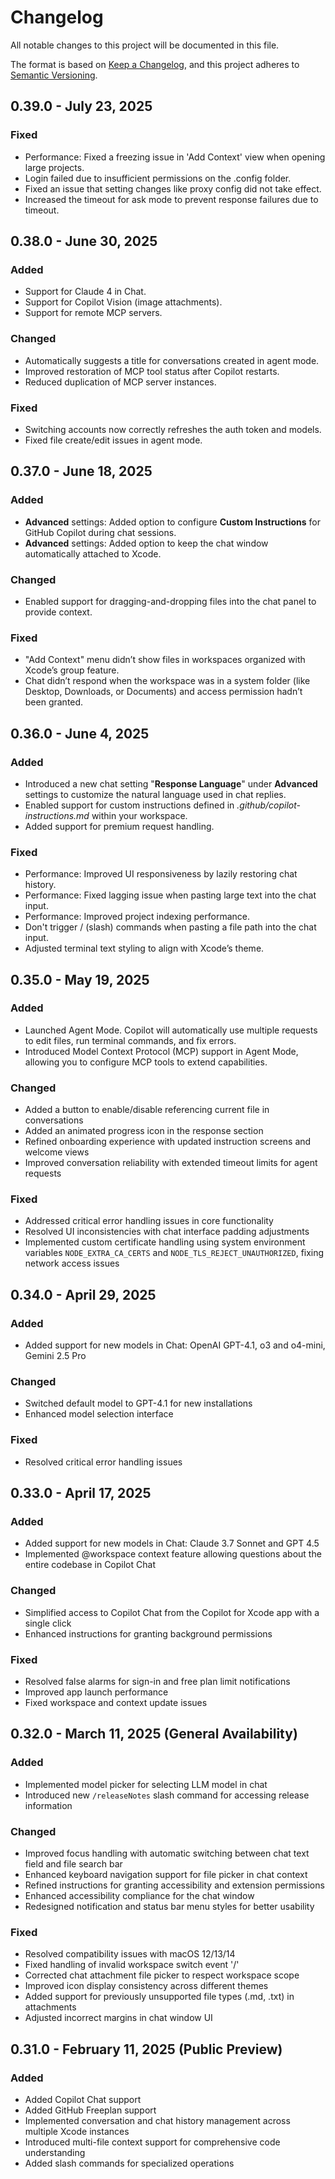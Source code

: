# Changelog

All notable changes to this project will be documented in this file.

The format is based on [Keep a Changelog](https://keepachangelog.com/en/1.1.0/),
and this project adheres to [Semantic Versioning](https://semver.org/spec/v2.0.0.html).

## 0.39.0 - July 23, 2025
### Fixed
- Performance: Fixed a freezing issue in 'Add Context' view when opening large projects.
- Login failed due to insufficient permissions on the .config folder.
- Fixed an issue that setting changes like proxy config did not take effect.
- Increased the timeout for ask mode to prevent response failures due to timeout.

## 0.38.0 - June 30, 2025
### Added
- Support for Claude 4 in Chat.
- Support for Copilot Vision (image attachments).
- Support for remote MCP servers.

### Changed
- Automatically suggests a title for conversations created in agent mode.
- Improved restoration of MCP tool status after Copilot restarts.
- Reduced duplication of MCP server instances.

### Fixed
- Switching accounts now correctly refreshes the auth token and models.
- Fixed file create/edit issues in agent mode.

## 0.37.0 - June 18, 2025
### Added
- **Advanced** settings: Added option to configure **Custom Instructions** for GitHub Copilot during chat sessions.
- **Advanced** settings: Added option to keep the chat window automatically attached to Xcode.

### Changed
- Enabled support for dragging-and-dropping files into the chat panel to provide context.

### Fixed
- "Add Context" menu didn’t show files in workspaces organized with Xcode’s group feature.
- Chat didn’t respond when the workspace was in a system folder (like Desktop, Downloads, or Documents) and access permission hadn’t been granted.

## 0.36.0 - June 4, 2025
### Added
- Introduced a new chat setting "**Response Language**" under **Advanced** settings to customize the natural language used in chat replies.
- Enabled support for custom instructions defined in _.github/copilot-instructions.md_ within your workspace.
- Added support for premium request handling.

### Fixed
- Performance: Improved UI responsiveness by lazily restoring chat history.
- Performance: Fixed lagging issue when pasting large text into the chat input.
- Performance: Improved project indexing performance.
- Don't trigger / (slash) commands when pasting a file path into the chat input.
- Adjusted terminal text styling to align with Xcode’s theme.

## 0.35.0 - May 19, 2025
### Added
- Launched Agent Mode. Copilot will automatically use multiple requests to edit files, run terminal commands, and fix errors.
- Introduced Model Context Protocol (MCP) support in Agent Mode, allowing you to configure MCP tools to extend capabilities.

### Changed
- Added a button to enable/disable referencing current file in conversations
- Added an animated progress icon in the response section
- Refined onboarding experience with updated instruction screens and welcome views
- Improved conversation reliability with extended timeout limits for agent requests

### Fixed
- Addressed critical error handling issues in core functionality
- Resolved UI inconsistencies with chat interface padding adjustments
- Implemented custom certificate handling using system environment variables `NODE_EXTRA_CA_CERTS` and `NODE_TLS_REJECT_UNAUTHORIZED`, fixing network access issues

## 0.34.0 - April 29, 2025
### Added
- Added support for new models in Chat: OpenAI GPT-4.1, o3 and o4-mini, Gemini 2.5 Pro

### Changed
- Switched default model to GPT-4.1 for new installations
- Enhanced model selection interface

### Fixed
- Resolved critical error handling issues

## 0.33.0 - April 17, 2025
### Added
- Added support for new models in Chat: Claude 3.7 Sonnet and GPT 4.5
- Implemented @workspace context feature allowing questions about the entire codebase in Copilot Chat

### Changed
- Simplified access to Copilot Chat from the Copilot for Xcode app with a single click
- Enhanced instructions for granting background permissions

### Fixed
- Resolved false alarms for sign-in and free plan limit notifications
- Improved app launch performance
- Fixed workspace and context update issues

## 0.32.0 - March 11, 2025 (General Availability)
### Added
- Implemented model picker for selecting LLM model in chat
- Introduced new `/releaseNotes` slash command for accessing release information

### Changed
- Improved focus handling with automatic switching between chat text field and file search bar
- Enhanced keyboard navigation support for file picker in chat context
- Refined instructions for granting accessibility and extension permissions
- Enhanced accessibility compliance for the chat window
- Redesigned notification and status bar menu styles for better usability

### Fixed
- Resolved compatibility issues with macOS 12/13/14
- Fixed handling of invalid workspace switch event '/'
- Corrected chat attachment file picker to respect workspace scope
- Improved icon display consistency across different themes
- Added support for previously unsupported file types (.md, .txt) in attachments
- Adjusted incorrect margins in chat window UI

## 0.31.0 - February 11, 2025 (Public Preview)
### Added
- Added Copilot Chat support
- Added GitHub Freeplan support
- Implemented conversation and chat history management across multiple Xcode instances
- Introduced multi-file context support for comprehensive code understanding
- Added slash commands for specialized operations
